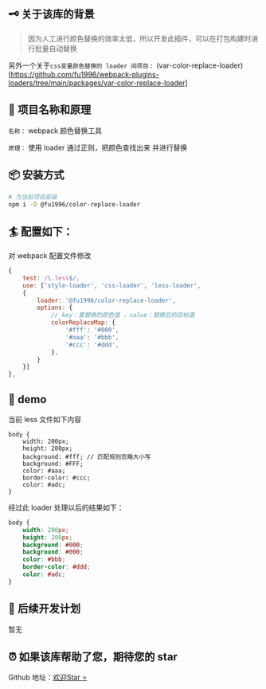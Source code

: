 ## 🗝 关于该库的背景

> 因为人工进行颜色替换的效率太低，所以开发此插件，可以在打包构建时进行批量自动替换

另外一个关于`css变量颜色替换的 loader 间项目：` (var-color-replace-loader)[https://github.com/fu1996/webpack-plugins-loaders/tree/main/packages/var-color-replace-loader]

## 🎉 项目名称和原理

`名称：` webpack 颜色替换工具

`原理：` 使用 loader 通过正则，把颜色查找出来 并进行替换

## 📦 安装方式

```bash
# 为当前项目安装
npm i -D @fu1996/color-replace-loader
```

## 🏄 配置如下：

对 webpack 配置文件修改

```js
{
    test: /\.less$/,
    use: ['style-loader', 'css-loader', 'less-loader', 
    {
        loader: '@fu1996/color-replace-loader',
        options: {
            // key：要替换的颜色值 ，value：替换后的目标值
            colorReplaceMap: {
                '#fff': '#000',
                '#aaa': '#bbb',
                '#ccc': '#ddd',
            },
        }
    }]
},
```

## 📝 demo
当前 less 文件如下内容

```less
body {
    width: 200px;
    height: 200px;
    background: #fff; // 匹配规则忽略大小写
    background: #FFF;
    color: #aaa;
    border-color: #ccc;
    color: #adc;
}
```

经过此 loader 处理以后的结果如下：

```css
body {
    width: 200px;
    height: 200px;
    background: #000;
    background: #000;
    color: #bbb;
    border-color: #ddd;
    color: #adc;
}
```


## 📣 后续开发计划

暂无

## ⏰ 如果该库帮助了您，期待您的 star

Github 地址：[欢迎Star ⭐️](https://github.com/fu1996/webpack-plugins-loaders/tree/main/packages#:~:text=.%E2%80%8A.-,color%2Dreplace%2Dloader,-feat%3A%20update%20version)

